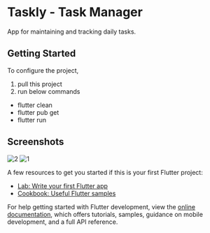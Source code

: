 # Taskly - Task Manager

App for maintaining and tracking daily tasks.

## Getting Started

To configure the project,
1. pull this project
2. run below commands
  * flutter clean
  * flutter pub get
  * flutter run

## Screenshots
![2](https://github.com/user-attachments/assets/c47b43d1-d1cb-4c2b-a239-4a794d5d04c9)
![1](https://github.com/user-attachments/assets/5eecb082-c10c-4ea9-a045-b67cb8125f47)



A few resources to get you started if this is your first Flutter project:

- [Lab: Write your first Flutter app](https://docs.flutter.dev/get-started/codelab)
- [Cookbook: Useful Flutter samples](https://docs.flutter.dev/cookbook)

For help getting started with Flutter development, view the
[online documentation](https://docs.flutter.dev/), which offers tutorials,
samples, guidance on mobile development, and a full API reference.

